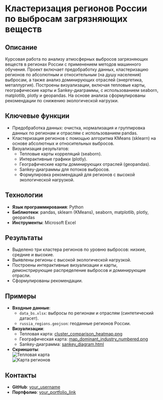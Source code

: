 # Кластеризация регионов России по выбросам загрязняющих веществ

## Описание
Курсовая работа по анализу атмосферных выбросов загрязняющих веществ в регионах России с применением методов машинного обучения. Проект включает предобработку данных, кластеризацию регионов по абсолютным и относительным (на душу населения) выбросам, а также анализ доминирующих отраслей (энергетика, металлургия). Построены визуализации, включая тепловые карты, географические карты и Sankey-диаграммы, с использованием seaborn, matplotlib, plotly и geopandas. На основе анализа сформулированы рекомендации по снижению экологической нагрузки.

## Ключевые функции
- Предобработка данных: очистка, нормализация и группировка данных по регионам и отраслям с использованием pandas.
- Кластеризация регионов с помощью алгоритма KMeans (sklearn) на основе абсолютных и относительных выбросов.
- Визуализация результатов: 
  - Тепловые карты корреляций (seaborn).
  - Интерактивные графики (plotly).
  - Географические карты доминирующих отраслей (geopandas).
  - Sankey-диаграммы для потоков выбросов.
  - Формулировка рекомендаций для регионов с высокой экологической нагрузкой.

## Технологии
- **Язык программирования**: Python
- **Библиотеки**: pandas, sklearn (KMeans), seaborn, matplotlib, plotly, geopandas
- **Инструменты**: Microsoft Excel


## Результаты
- Выделено три кластера регионов по уровню выбросов: низкие, средние и высокие.
- Выявлены регионы с высокой экологической нагрузкой.
- Построены интерактивные визуализации и карты, демонстрирующие распределение выбросов и доминирующие отрасли.
- Сформулированы рекомендации.

## Примеры
- **Входные данные**: 
  - `data_bs.xlsx`: выбросы по регионам и отраслям (синтетический датасет).
  - `russia_regions.geojson`: геоданные регионов России.
- **Визуализации**:
  - Тепловая карта: [cluster_comparison_heatmap.png](https://github.com/wanderPS/emission_in_air_analysis/blob/main/plots/cluster_comparison_heatmap.html)
  - Географическая карта: [map_dominant_industry_numbered.png](https://github.com/wanderPS/emission_in_air_analysis/blob/main/plots/map_dominant_industry_numbered.png)
  - Sankey-диаграмма: [sankey_diagram.html](https://github.com/wanderPS/emission_in_air_analysis/blob/main/plots/sankey_total_emissions.html)
- **Скриншоты**:  
  ![Тепловая карта](screenshots/heatmap_example.png)  
  ![Карта регионов](screenshots/map_example.png)

## Контакты
- **GitHub**: [your_username](https://github.com/your_username)
- **Портфолио**: [your_portfolio_link](https://your_username.github.io/portfolio)
